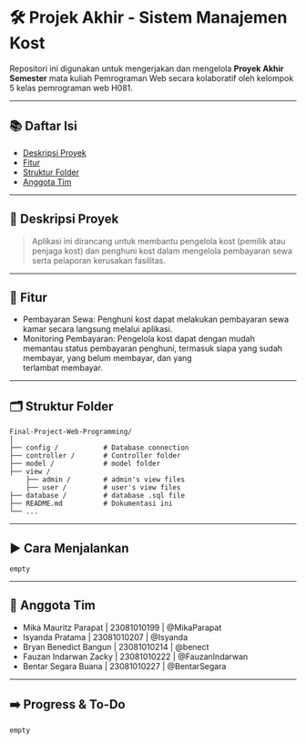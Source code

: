 # 🛠️ Projek Akhir - Sistem Manajemen Kost

Repositori ini digunakan untuk mengerjakan dan mengelola **Proyek Akhir Semester** mata kuliah Pemrograman Web secara kolaboratif oleh kelompok 5 kelas pemrograman web H081.

---

## 📚 Daftar Isi
- [Deskripsi Proyek](#deskripsi-proyek)
- [Fitur](#fitur)
- [Struktur Folder](#struktur-folder)
- [Anggota Tim](#anggota-tim)

---

## 🧾 Deskripsi Proyek
> Aplikasi ini dirancang untuk membantu pengelola kost (pemilik atau penjaga kost) dan penghuni kost dalam mengelola pembayaran sewa serta pelaporan kerusakan fasilitas.

 ---
 
## 🎯 Fitur
- Pembayaran Sewa: Penghuni kost dapat melakukan pembayaran sewa kamar secara langsung melalui aplikasi.
- Monitoring Pembayaran: Pengelola kost dapat dengan mudah memantau status pembayaran penghuni, termasuk siapa yang sudah membayar, yang belum membayar, dan yang       
  terlambat membayar.
  
---

## 🗂️ Struktur Folder

```
Final-Project-Web-Programming/
│
├── config /           # Database connection
├── controller /       # Controller folder
├── model /            # model folder
├── view /
    ├── admin /        # admin's view files
    ├── user /         # user's view files
├── database /         # database .sql file
├── README.md          # Dokumentasi ini
└── ...
```

---

## ▶️ Cara Menjalankan
````
empty
````

---

## 👥 Anggota Tim

- Mika Mauritz Parapat  | 23081010199 | @MikaParapat
- Isyanda Pratama       | 23081010207 | @Isyanda
- Bryan Benedict Bangun | 23081010214 | @benect
- Fauzan Indarwan Zacky | 23081010222 | @FauzanIndarwan
- Bentar Segara Buana   | 23081010227 | @BentarSegara

----

## ➡️ Progress & To-Do
```
empty
```
